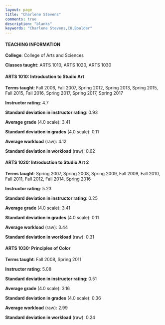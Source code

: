 ```yaml
---
layout: page
title: "Charlene Stevens" 
comments: true
description: "blanks"
keywords: "Charlene Stevens,CU,Boulder"
---
```

<head>
<script src="https://ajax.googleapis.com/ajax/libs/jquery/2.1.3/jquery.min.js"></script>
<script src="https://dl.dropboxusercontent.com/s/pc42nxpaw1ea4o9/highcharts.js?dl=0"></script>
<!-- <script src="../assets/js/highcharts.js"></script> -->
<style type="text/css">@font-face {
	font-family: "Bebas Neue";
	src: url(https://www.filehosting.org/file/details/544349/BebasNeue Regular.otf) format("opentype");
	}
	h1.Bebas { 
		font-family: "Bebas Neue", Verdana, Tahoma;
	}
</style>
</head>
	   
#### TEACHING INFORMATION

**College**: College of Arts and Sciences

**Classes taught**: ARTS 1010, ARTS 1020, ARTS 1030

#### ARTS 1010: Introduction to Studio Art

**Terms taught**: Fall 2006, Fall 2007, Spring 2012, Spring 2013, Spring 2015, Fall 2015, Fall 2016, Spring 2017, Spring 2017, Spring 2017

**Instructor rating**: 4.7

**Standard deviation in instructor rating**: 0.93

**Average grade** (4.0 scale): 3.41

**Standard deviation in grades** (4.0 scale): 0.11

**Average workload** (raw): 4.12

**Standard deviation in workload** (raw): 0.62

#### ARTS 1020: Introduction to Studio Art 2

**Terms taught**: Spring 2007, Spring 2008, Spring 2009, Fall 2009, Fall 2010, Fall 2011, Fall 2012, Fall 2014, Spring 2016

**Instructor rating**: 5.23

**Standard deviation in instructor rating**: 0.25

**Average grade** (4.0 scale): 3.41

**Standard deviation in grades** (4.0 scale): 0.11

**Average workload** (raw): 3.44

**Standard deviation in workload** (raw): 0.31

#### ARTS 1030: Principles of Color

**Terms taught**: Fall 2008, Spring 2011

**Instructor rating**: 5.08

**Standard deviation in instructor rating**: 0.51

**Average grade** (4.0 scale): 3.16

**Standard deviation in grades** (4.0 scale): 0.36

**Average workload** (raw): 2.99

**Standard deviation in workload** (raw): 0.24

